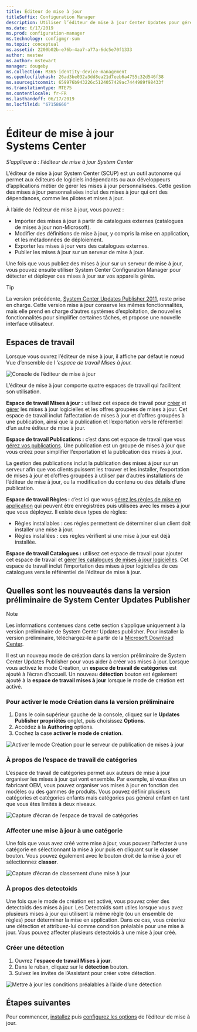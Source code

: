 ```yaml
---
title: Éditeur de mise à jour
titleSuffix: Configuration Manager
description: Utiliser l’éditeur de mise à jour Center Updates pour gérer les mises à jour personnalisées
ms.date: 6/17/2019
ms.prod: configuration-manager
ms.technology: configmgr-sum
ms.topic: conceptual
ms.assetid: 2200b02b-e76b-4aa7-a77a-6dc5e70f1333
author: mestew
ms.author: mstewart
manager: dougeby
ms.collection: M365-identity-device-management
ms.openlocfilehash: 26ad3be032a3dd8ea21d7eeb6a4755c32d546f38
ms.sourcegitcommit: 659976b943226c5124057429ac7444989f98433f
ms.translationtype: MTE75
ms.contentlocale: fr-FR
ms.lasthandoff: 06/17/2019
ms.locfileid: "67158660"
---
```

# <a name="system-center-updates-publisher"></a>Éditeur de mise à jour Systems Center

*S’applique à : l'éditeur de mise à jour System Center*

L’éditeur de mise à jour System Center (SCUP) est un outil autonome qui permet aux éditeurs de logiciels indépendants ou aux développeurs d’applications métier de gérer les mises à jour personnalisées. Cette gestion des mises à jour personnalisées inclut des mises à jour qui ont des dépendances, comme les pilotes et mises à jour.

À l’aide de l’éditeur de mise à jour, vous pouvez :

-   Importer des mises à jour à partir de catalogues externes (catalogues de mises à jour non-Microsoft).
-   Modifier des définitions de mise à jour, y compris la mise en application, et les métadonnées de déploiement.
-   Exporter les mises à jour vers des catalogues externes.
-   Publier les mises à jour sur un serveur de mise à jour.

Une fois que vous publiez des mises à jour sur un serveur de mise à jour, vous pouvez ensuite utiliser System Center Configuration Manager pour détecter et déployer ces mises à jour sur vos appareils gérés.

> [!TIP]  
> La version précédente, [System Center Updates Publisher 2011](http://go.microsoft.com/fwlink/?LinkId=848111), reste prise en charge. Cette version mise à jour conserve les mêmes fonctionnalités, mais elle prend en charge d’autres systèmes d’exploitation, de nouvelles fonctionnalités pour simplifier certaines tâches, et propose une nouvelle interface utilisateur.

## <a name="workspaces"></a>Espaces de travail
Lorsque vous ouvrez l’éditeur de mise à jour, il affiche par défaut le nœud Vue d’ensemble de l *’espace de travail Mises à jour.*

![Console de l’éditeur de mise à jour](media/console1.png)   


L’éditeur de mise à jour comporte quatre espaces de travail qui facilitent son utilisation.


**Espace de travail Mises à jour :** utilisez cet espace de travail pour [créer](/sccm/sum/tools/create-updates-with-updates-publisher) et [gérer](/sccm/sum/tools/manage-updates-with-updates-publisher) les mises à jour logicielles et les offres groupées de mises à jour. Cet espace de travail inclut l’affectation de mises à jour et d’offres groupées à une publication, ainsi que la publication et l’exportation vers le référentiel d’un autre éditeur de mise à jour.

**Espace de travail Publications :** c’est dans cet espace de travail que vous [gérez vos publications](/sccm/sum/tools/updates-publisher-publications). Une publication est un groupe de mises à jour que vous créez pour simplifier l’exportation et la publication des mises à jour.

La gestion des publications inclut la publication des mises à jour sur un serveur afin que vos clients puissent les trouver et les installer, l’exportation de mises à jour et d’offres groupées à utiliser par d’autres installations de l’éditeur de mise à jour, ou la modification du contenu ou des détails d’une publication.

**Espace de travail Règles :** c’est ici que vous [gérez les règles de mise en application](/sccm/sum/tools/updates-publisher-applicability-rules) qui peuvent être enregistrées puis utilisées avec les mises à jour que vous déployez. Il existe deux types de règles:

-   Règles installables : ces règles permettent de déterminer si un client doit installer une mise à jour.
-   Règles installées : ces règles vérifient si une mise à jour est déjà installée.

**Espace de travail Catalogues :** utilisez cet espace de travail pour ajouter cet espace de travail et [gérer les catalogues de mises à jour logicielles](/sccm/sum/tools/updates-publisher-catalogs). Cet espace de travail inclut l’importation des mises à jour logicielles de ces catalogues vers le référentiel de l’éditeur de mise à jour.

## <a name="whats-new-in-the-system-center-updates-publisher-preview"></a>Quelles sont les nouveautés dans la version préliminaire de System Center Updates Publisher

>[!NOTE] 
>Les informations contenues dans cette section s’applique uniquement à la version préliminaire de System Center Updates publisher. Pour installer la version préliminaire, téléchargez-le à partir de la [Microsoft Download Center](https://www.microsoft.com/download/details.aspx?id=58390).

Il est un nouveau mode de création dans la version préliminaire de System Center Updates Publisher pour vous aider à créer vos mises à jour. Lorsque vous activez le mode Création, un **espace de travail de catégories** est ajouté à l’écran d’accueil. Un nouveau **détection** bouton est également ajouté à la **espace de travail mises à jour** lorsque le mode de création est activé. 

### <a name="to-enable-authoring-mode-in-the-preview"></a>Pour activer le mode Création dans la version préliminaire

1. Dans le coin supérieur gauche de la console, cliquez sur le **Updates Publisher** **propriétés** onglet, puis choisissez **Options**.
1. Accédez à la **Authoring** options.
1. Cochez la case **activer le mode de création**.

![Activer le mode Création pour le serveur de publication de mises à jour](media/scup-enable-authoring-mode.png)

### <a name="about-the-categories-workspace"></a>À propos de l’espace de travail de catégories

L’espace de travail de catégories permet aux auteurs de mise à jour organiser les mises à jour qui vont ensemble. Par exemple, si vous êtes un fabricant OEM, vous pouvez organiser vos mises à jour en fonction des modèles ou des gammes de produits. Vous pouvez définir plusieurs catégories et catégories enfants mais catégories pas général enfant en tant que vous êtes limités à deux niveaux.

![Capture d’écran de l’espace de travail de catégories](media/scup-categories-workspace.png)

### <a name="assign-an-update-to-a-category"></a>Affecter une mise à jour à une catégorie

Une fois que vous avez créé votre mise à jour, vous pouvez l’affecter à une catégorie en sélectionnant la mise à jour puis en cliquant sur le **classer** bouton. Vous pouvez également avec le bouton droit de la mise à jour et sélectionnez **classer**.

![Capture d’écran de classement d’une mise à jour](media/scup-categorize-update.png)


### <a name="about-detectoids"></a>À propos des detectoids

Une fois que le mode de création est activé, vous pouvez créer des detectoids des mises à jour. Les Detectoids sont utiles lorsque vous avez plusieurs mises à jour qui utilisent la même règle (ou un ensemble de règles) pour déterminer la mise en application. Dans ce cas, vous créeriez une détection et attribuez-lui comme condition préalable pour une mise à jour. Vous pouvez affecter plusieurs detectoids à une mise à jour créé.


### <a name="create-a-detectoid"></a>Créer une détection

1. Ouvrez l'**espace de travail Mises à jour**.
1. Dans le ruban, cliquez sur le **détection** bouton.
1. Suivez les invites de l’Assistant pour créer votre détection.



![Mettre à jour les conditions préalables à l’aide d’une détection](media/scup-detectoid-as-prerequisite.png)


## <a name="next-steps"></a>Étapes suivantes
Pour commencer, [installez](/sccm/sum/tools/install-updates-publisher) puis [configurez les options](/sccm/sum/tools/updates-publisher-options) de l’éditeur de mise à jour.
